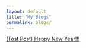 ```yaml
---
layout: default
title: "My Blogs"
permalink: blogs/
---
```

[(Test Post) Happy New Year!!!](happy-new-year)
